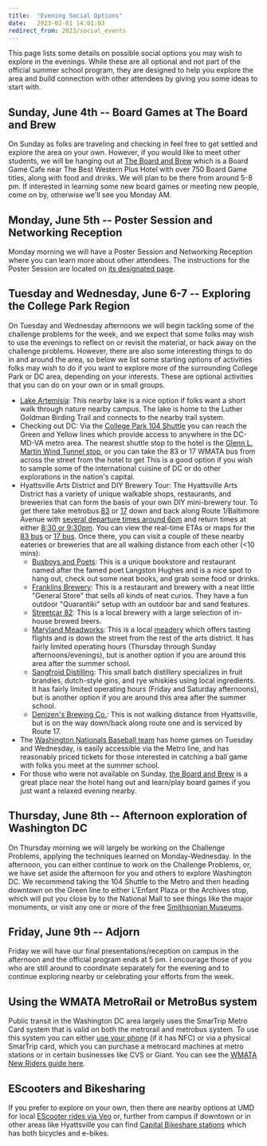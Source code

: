 ```yaml
---
title:  "Evening Social Options"
date:   2023-02-01 14:01:03
redirect_from: 2023/social_events
---
```


This page lists some details on possible social options you may wish to explore in the evenings. While these are all optional and not part of the official summer school program, they are designed to help you explore the area and build connection with other attendees by giving you some ideas to start with.

## Sunday, June 4th -- Board Games at The Board and Brew

On Sunday as folks are traveling and checking in feel free to get settled and explore the area on your own. However, if you would like to meet other students, we will be hanging out at [The Board and Brew](https://www.theboardandbrew.com/) which is a Board Game Cafe near The Best Western Plus Hotel with over 750 Board Game titles, along with food and drinks. We will plan to be there from around 5-8 pm. If interested in learning some new board games or meeting new people, come on by, otherwise we'll see you Monday AM.

## Monday, June 5th -- Poster Session and Networking Reception

Monday morning we will have a Poster Session and Networking Reception where you can learn more about other attendees. The instructions for the Poster Session are located on [its designated page](../poster_session).

## Tuesday and Wednesday, June 6-7 -- Exploring the College Park Region

On Tuesday and Wednesday afternoons we will begin tackling some of the challenge problems for the week, and we expect that some folks may wish to use the evenings to reflect on or revisit the material, or hack away on the challenge problems. However, there are also some interesting things to do in and around the area, so below we list some starting options of activities folks may wish to do if you want to explore more of the surrounding College Park or DC area, depending on your interests. These are optional activities that you can do on your own or in small groups.

* [Lake Artemisia](https://www.pgparks.com/3244/Lake-Artemesia-Natural-Area): This nearby lake is a nice option if folks want a short walk through nature nearby campus. The lake is home to the Luther Goldman Birding Trail and connects to the nearby trail system.
* Checking out DC: Via the [College Park 104 Shuttle](https://transportation.umd.edu/shuttle-um/104/801) you can reach the Green and Yellow lines which provide access to anywhere in the DC-MD-VA metro area. The nearest shuttle stop to the hotel is the [Glenn L. Martin Wind Tunnel stop](https://transportation.umd.edu/shuttle-um/104/801#edit-group-map), or you can take the 83 or 17 WMATA bus from across the street from the hotel to get This is a good option if you wish to sample some of the international cuisine of DC or do other explorations in the nation's capital.
* Hyattsville Arts District and DIY Brewery Tour: The Hyattsville Arts District has a variety of unique walkable shops, restaurants, and breweries that can form the basis of your own DIY mini-brewery tour. To get there take metrobus [83](https://buseta.wmata.com/m/index?q=83&l=) or [17](https://www.princegeorgescountymd.gov/3437/Route-17) down and back along Route 1/Baltimore Avenue with [several departure times around 6pm](https://www.google.com/maps/dir/Busboys+and+Poets,+Baltimore+Avenue,+Hyattsville,+MD/Cambria+Hotel+College+Park,+8321+Baltimore+Ave,+College+Park,+MD+20740/@38.9739144,-76.9508026,14z/data=!3m1!4b1!4m18!4m17!1m5!1m1!1s0x89b7c72039fae4d9:0x9222def276b7e5b2!2m2!1d-76.9400954!2d38.9550801!1m5!1m1!1s0x89b7c6a664c04e1b:0x41fd0cccdd1066b8!2m2!1d-76.9324168!2d38.9932188!2m3!6e0!7e2!8j1658858400!3e3) and return times at either [8:30 or 9:30pm](https://www.google.com/maps/dir/Busboys+and+Poets,+Baltimore+Avenue,+Hyattsville,+MD/Cambria+Hotel+College+Park,+8321+Baltimore+Ave,+College+Park,+MD+20740/@38.9739144,-76.9608474,14z/data=!3m1!4b1!4m18!4m17!1m5!1m1!1s0x89b7c72039fae4d9:0x9222def276b7e5b2!2m2!1d-76.9400954!2d38.9550801!1m5!1m1!1s0x89b7c6a664c04e1b:0x41fd0cccdd1066b8!2m2!1d-76.9324168!2d38.9932188!2m3!6e0!7e2!8j1658867400!3e3). You can view the real-time ETAs or maps for the [83 bus](https://buseta.wmata.com/m/index?q=83&l=) or [17 bus](https://map.pgcwifi.com/map?routes=17). Once there, you can visit a couple of these nearby eateries or breweries that are all walking distance from each other (<10 mins):
  * [Busboys and Poets](https://www.busboysandpoets.com/locations/?location=hyattsville&venue=hyattsville): This is a unique bookstore and restaurant named after the famed poet Langston Hughes and is a nice spot to hang out, check out some neat books, and grab some food or drinks.
  * [Franklins Brewery](https://franklinsbrewery.com/): This is a restaurant and brewery with a neat little "General Store" that sells all kinds of neat curios. They have a fun outdoor "Quarantiki" setup with an outdoor bar and sand features.
  * [Streetcar 82](https://www.streetcar82brewing.com/): This is a local brewery with a large selection of in-house brewed beers.
  * [Maryland Meadworks](https://www.marylandmeadworks.com/): This is a local [meadery](https://en.wikipedia.org/wiki/Mead) which offers tasting flights and is down the street from the rest of the arts district. It has fairly limited operating hours (Thursday through Sunday afternoons/evenings), but is another option if you are around this area after the summer school.
  * [Sangfroid Distilling](https://www.sangfroiddistilling.com/): This small batch distillery specializes in fruit brandies, dutch-style gins, and rye whiskies using local ingredients. It has fairly limited operating hours (Friday and Saturday afternoons), but is another option if you are around this area after the summer school.
  * [Denizen's Brewing Co.](https://www.google.com/maps/place/Denizens+Brewing+Co.+-+Riverdale+Park/@38.9699817,-76.938635,17z/data=!3m1!4b1!4m5!3m4!1s0x89b7c792b9d97c61:0x56290949599d039!8m2!3d38.9699366!4d-76.9364554): This is not walking distance from Hyattsville, but is on the way down/back along route one and is serviced by Route 17.
* The [Washington Nationals Baseball team](https://www.mlb.com/nationals) has home games on Tuesday and Wednesday, is easily accessible via the Metro line, and has reasonably priced tickets for those interested in catching a ball game with folks you meet at the summer school.
* For those who were not available on Sunday, [the Board and Brew](https://www.theboardandbrew.com/) is a great place near the hotel hang out and learn/play board games if you just want a relaxed evening nearby.


## Thursday, June 8th -- Afternoon exploration of Washington DC

On Thursday morning we will largely be working on the Challenge Problems, applying the techniques learned on Monday-Wednesday. In the afternoon, you can either continue to work on the Challenge Problems, or, we have set aside the afternoon for you and others to explore Washington DC. We recommend taking the 104 Shuttle to the Metro and then heading downtown on the Green line to either L'Enfant Plaza or the Archives stop, which will put you close by to the National Mall to see things like the major monuments, or visit any one or more of the free [Smithsonian Museums](https://www.si.edu/museums).

## Friday, June 9th -- Adjorn

Friday we will have our final presentations/reception on campus in the afternoon and the official program ends at 5 pm. I encourage those of you who are still around to coordinate separately for the evening and to continue exploring nearby or celebrating your efforts from the week.

## Using the WMATA MetroRail or MetroBus system
Public transit in the Washington DC area largely uses the SmarTrip Metro Card system that is valid on both the metrorail and metrobus system. To use this system you can either [use your phone](https://www.wmata.com/fares/mobilepay/) (if it has NFC) or via a physical SmarTrip card, which you can purchase a metrocard machines at metro stations or in certain businesses like CVS or Giant. You can see the [WMATA New Riders guide here](https://www.wmata.com/rider-guide/new-riders/).

## EScooters and Bikesharing
If you prefer to explore on your own, then there are nearby options at UMD for local [EScooter rides via Veo](https://www.veoride.com/umd/) or, further from campus if downtown or in other areas like Hyattsville you can find [Capital Bikeshare stations](https://capitalbikeshare.com/) which has both bicycles and e-bikes.

